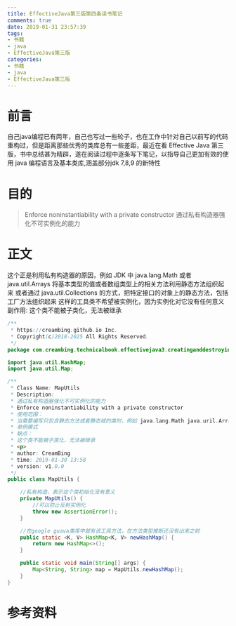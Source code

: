 ```yaml
---
title: EffectiveJava第三版第四条读书笔记
comments: true
date: 2019-01-31 23:57:39
tags:
- 书籍
- java
- EffectiveJava第三版
categories:
- 书籍
- java
- EffectiveJava第三版
---
```

# 前言
自己java编程已有两年，自己也写过一些轮子，也在工作中针对自己以前写的代码重构过，但是距离那些优秀的类库总有一些差距，最近在看 Effective Java 第三版，书中总结甚为精辟，遂在阅读过程中逐条写下笔记，以指导自己更加有效的使用 java 编程语言及基本类库,涵盖部分jdk 7,8,9 的新特性
# 目的
> Enforce noninstantiability with a private constructor
  通过私有构造器强化不可实例化的能力
<!-- more -->
# 正文
这个正是利用私有构造器的原因，例如 JDK 中 java.lang.Math 或者 java.util.Arrays 将基本类型的值或者数组类型上的相关方法利用静态方法组织起来
或者通过 java.util.Collections 的方式，把特定接口的对象上的静态方法，包括工厂方法组织起来
这样的工具类不希望被实例化，因为实例化对它没有任何意义
副作用:
这个类不能被子类化，无法被继承
```java
/**
 * https://creambing.github.io Inc.
 * Copyright(c)2018-2025 All Rights Reserved.
 */
package com.creambing.technicalbook.effectivejava3.creatinganddestroyingobjects.item4;

import java.util.HashMap;
import java.util.Map;

/**
 * Class Name: MapUtils
 * Description:
 * 通过私有构造器强化不可实例化的能力
 * Enforce noninstantiability with a private constructor
 * 使用范围：
 * 当需要编写只包含静态方法或者静态域的类时，例如 java.lang.Math java.uril.Arrays
 * 单例模式
 * 缺点：
 * 这个类不能被子类化，无法被继承
 * <p>
 * author: CreamBing
 * time: 2019-01-30 13:58
 * version: v1.0.0
 */
public class MapUtils {

    //私有构造，表示这个类初始化没有意义
    private MapUtils() {
        //可以防止反射实例化
        throw new AssertionError();
    }

    //在google guava类库中就有该工具方法，在方法类型推断还没有出来之前
    public static <K, V> HashMap<K, V> newHashMap() {
        return new HashMap<>();
    }

    public static void main(String[] args) {
        Map<String, String> map = MapUtils.newHashMap();
    }
}
```
# 参考资料